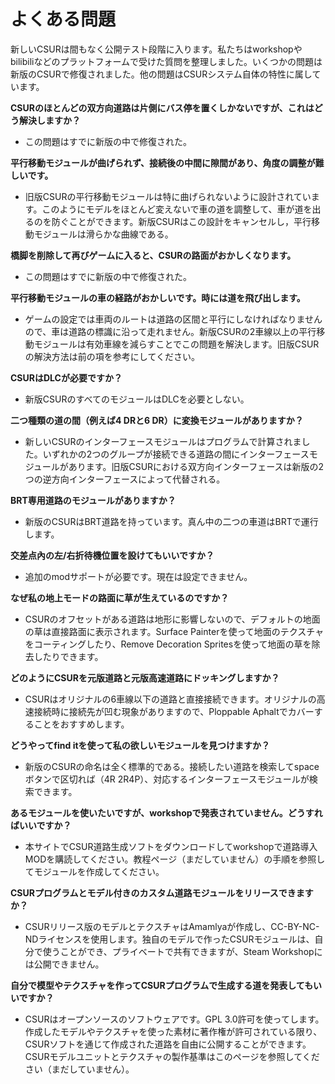 # よくある問題

新しいCSURは間もなく公開テスト段階に入ります。私たちはworkshopやbilibiliなどのプラットフォームで受けた質問を整理しました。いくつかの問題は新版のCSURで修復されました。他の問題はCSURシステム自体の特性に属しています。

**CSURのほとんどの双方向道路は片側にバス停を置くしかないですが、これはどう解決しますか？**
- この問題はすでに新版の中で修復された。

**平行移動モジュールが曲げられず、接続後の中間に隙間があり、角度の調整が難しいです。**
- 旧版CSURの平行移動モジュールは特に曲げられないように設計されています。このようにモデルをほとんど変えないで車の道を調整して、車が道を出るのを防ぐことができます。新版CSURはこの設計をキャンセルし，平行移動モジュールは滑らかな曲線である。

**橋脚を削除して再びゲームに入ると、CSURの路面がおかしくなります。**
- この問題はすでに新版の中で修復された。

**平行移動モジュールの車の経路がおかしいです。時には道を飛び出します。**
- ゲームの設定では車両のルートは道路の区間と平行にしなければなりませんので、車は道路の標識に沿って走れません。新版CSURの2車線以上の平行移動モジュールは有効車線を減らすことでこの問題を解決します。旧版CSURの解決方法は前の項を参考にしてください。

**CSURはDLCが必要ですか？**
- 新版CSURのすべてのモジュールはDLCを必要としない。

**二つ種類の道の間（例えば4 DRと6 DR）に変換モジュールがありますか？**
- 新しいCSURのインターフェースモジュールはプログラムで計算されました。いずれかの2つのグループが接続できる道路の間にインターフェースモジュールがあります。旧版CSURにおける双方向インターフェースは新版の2つの逆方向インターフェースによって代替される。

**BRT専用道路のモジュールがありますか？**
- 新版のCSURはBRT道路を持っています。真ん中の二つの車道はBRTで運行します。

**交差点內の左/右折待機位置を設けてもいいですか？**
- 追加のmodサポートが必要です。現在は設定できません。

**なぜ私の地上モードの路面に草が生えているのですか？**
- CSURのオフセットがある道路は地形に影響しないので、デフォルトの地面の草は直接路面に表示されます。Surface Painterを使って地面のテクスチャをコーティングしたり、Remove Decoration Spritesを使って地面の草を除去したりできます。

**どのようにCSURを元版道路と元版高速道路にドッキングしますか？**
- CSURはオリジナルの6車線以下の道路と直接接続できます。オリジナルの高速接続時に接続先が凹む現象がありますので、Ploppable Aphaltでカバーすることをおすすめします。

**どうやってfind itを使って私の欲しいモジュールを見つけますか？**
- 新版のCSURの命名は全く標準的である。接続したい道路を検索してspaceボタンで区切れば（4R 2R4P）、対応するインターフェースモジュールが検索できます。

**あるモジュールを使いたいですが、workshopで発表されていません。どうすればいいですか？**
- 本サイトでCSUR道路生成ソフトをダウンロードしてworkshopで道路導入MODを購読してください。教程ページ（まだしていません）の手順を参照してモジュールを作成してください。

**CSURプログラムとモデル付きのカスタム道路モジュールをリリースできますか？**
- CSURリリース版のモデルとテクスチャはAmamlyaが作成し、CC-BY-NC-NDライセンスを使用します。独自のモデルで作ったCSURモジュールは、自分で使うことができ、プライベートで共有できますが、Steam Workshopには公開できません。

**自分で模型やテクスチャを作ってCSURプログラムで生成する道を発表してもいいですか？**
- CSURはオープンソースのソフトウェアです。GPL 3.0許可を使ってします。作成したモデルやテクスチャを使った素材に著作権が許可されている限り、CSURソフトを通じて作成された道路を自由に公開することができます。CSURモデルユニットとテクスチャの製作基準はこのページを参照してください（まだしていません）。
